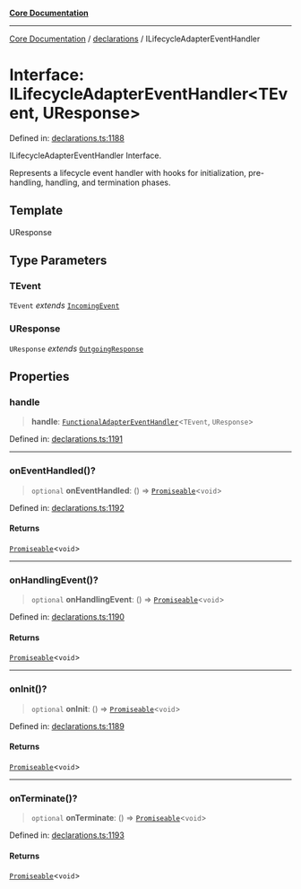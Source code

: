 [**Core Documentation**](../../README.md)

***

[Core Documentation](../../README.md) / [declarations](../README.md) / ILifecycleAdapterEventHandler

# Interface: ILifecycleAdapterEventHandler\<TEvent, UResponse\>

Defined in: [declarations.ts:1188](https://github.com/stonemjs/core/blob/65c9e07f9d264b07f6e4091fcc29046b5ca8ea45/src/declarations.ts#L1188)

ILifecycleAdapterEventHandler Interface.

Represents a lifecycle event handler with hooks for initialization, pre-handling, handling, and termination phases.

## Template

UResponse

## Type Parameters

### TEvent

`TEvent` *extends* [`IncomingEvent`](../../events/IncomingEvent/classes/IncomingEvent.md)

### UResponse

`UResponse` *extends* [`OutgoingResponse`](../../events/OutgoingResponse/classes/OutgoingResponse.md)

## Properties

### handle

> **handle**: [`FunctionalAdapterEventHandler`](../type-aliases/FunctionalAdapterEventHandler.md)\<`TEvent`, `UResponse`\>

Defined in: [declarations.ts:1191](https://github.com/stonemjs/core/blob/65c9e07f9d264b07f6e4091fcc29046b5ca8ea45/src/declarations.ts#L1191)

***

### onEventHandled()?

> `optional` **onEventHandled**: () => [`Promiseable`](../type-aliases/Promiseable.md)\<`void`\>

Defined in: [declarations.ts:1192](https://github.com/stonemjs/core/blob/65c9e07f9d264b07f6e4091fcc29046b5ca8ea45/src/declarations.ts#L1192)

#### Returns

[`Promiseable`](../type-aliases/Promiseable.md)\<`void`\>

***

### onHandlingEvent()?

> `optional` **onHandlingEvent**: () => [`Promiseable`](../type-aliases/Promiseable.md)\<`void`\>

Defined in: [declarations.ts:1190](https://github.com/stonemjs/core/blob/65c9e07f9d264b07f6e4091fcc29046b5ca8ea45/src/declarations.ts#L1190)

#### Returns

[`Promiseable`](../type-aliases/Promiseable.md)\<`void`\>

***

### onInit()?

> `optional` **onInit**: () => [`Promiseable`](../type-aliases/Promiseable.md)\<`void`\>

Defined in: [declarations.ts:1189](https://github.com/stonemjs/core/blob/65c9e07f9d264b07f6e4091fcc29046b5ca8ea45/src/declarations.ts#L1189)

#### Returns

[`Promiseable`](../type-aliases/Promiseable.md)\<`void`\>

***

### onTerminate()?

> `optional` **onTerminate**: () => [`Promiseable`](../type-aliases/Promiseable.md)\<`void`\>

Defined in: [declarations.ts:1193](https://github.com/stonemjs/core/blob/65c9e07f9d264b07f6e4091fcc29046b5ca8ea45/src/declarations.ts#L1193)

#### Returns

[`Promiseable`](../type-aliases/Promiseable.md)\<`void`\>
